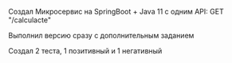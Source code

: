 Создал Микросервис на SpringBoot + Java 11 c одним API:
GET "/calculacte"

Выполнил версию сразу с дополнительным заданием

Создал 2 теста, 1 позитивный и 1 негативный

